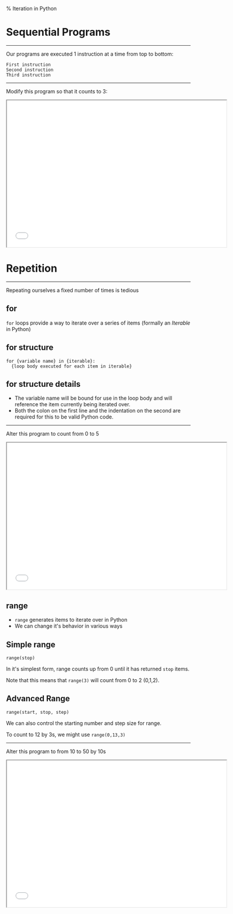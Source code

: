 % Iteration in Python

Sequential Programs
===================

---

Our programs are executed 1 instruction at a time from top to bottom:

    First instruction
    Second instruction
    Third instruction

---

Modify this program so that it counts to 3:

<iframe width=600 height=400 src="../index.html#WyJwcmludCgwKVxucHJpbnQoMSlcbnByaW50KDIpIiwiMCAxIDIgMyJd"></iframe>

Repetition
==========

---

Repeating ourselves a fixed number of times is tedious

for
---

`for` loops provide a way to iterate over a series of items (formally an *Iterable* in Python)

for structure
------------

```
for {variable name} in {iterable}:
  {loop body executed for each item in iterable}
```

for structure details
--------------------

- The variable name will be bound for use in the loop body and will reference the item currently being iterated over.
- Both the colon on the first line and the indentation on the second are required for this to be valid Python code.

---

Alter this program to count from 0 to 5

<iframe width=600 height=400 src="../index.html#WyJmb3IgaSBpbiByYW5nZSg0KTpcbiAgICBwcmludChpKSIsIjAgMSAyIDMgNCA1Il0="></iframe>

range
-----

- `range` generates items to iterate over in Python
- We can change it's behavior in various ways

Simple range
------------

`range(stop)`

In it's simplest form, range counts up from 0 until it has returned `stop` items.

Note that this means that `range(3)` will count from 0 to 2 (0,1,2).

Advanced Range
--------------

`range(start, stop, step)`

We can also control the starting number and step size for range.

To count to 12 by 3s, we might use `range(0,13,3)`

---
 
Alter this program to from 10 to 50 by 10s

<iframe width=600 height=400 src="../index.html#WyJmb3IgaSBpbiByYW5nZSgwLDEzLDMpOlxuICAgIHByaW50KGkpIiwiMTAgMjAgMzAgNDAgNTAiXQ=="></iframe>
